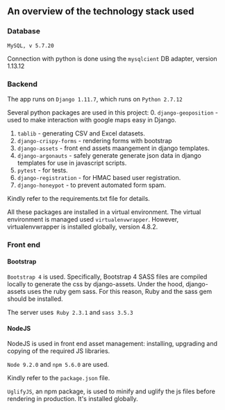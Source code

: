 ## An overview of the technology stack used

### Database
`MySQL, v 5.7.20`

Connection with python is done using the `mysqlcient` DB adapter, version 1.13.12

### Backend
The app runs on `Django 1.11.7`, which runs on `Python 2.7.12`

Several python packages are used in this project:
0. `django-geoposition` - used to make interaction with google maps easy in Django.
1. `tablib` - generating CSV and Excel datasets.
2. `django-crispy-forms` - rendering forms with bootstrap
3. `django-assets` - front end assets maangement in django templates.
4. `django-argonauts` - safely generate generate json data in django templates
     for use in javascript scripts.
5. `pytest` - for tests.
6. `django-registration` - for HMAC based user registration.
7. `django-honeypot` - to prevent automated form spam.

Kindly refer to the requirements.txt file for details.

All these packages are installed in a virtual environment. The virtual environment is managed used `virtualenvwrapper`. However, virtualenvwrapper is installed globally, version 4.8.2.

### Front end
#### Bootstrap
`Bootstrap 4` is used. Specifically, Bootstrap 4 SASS files are compiled locally
to generate the css by django-assets. Under the hood, django-assets uses the ruby gem sass.
For this reason, Ruby and the sass gem should be installed.

The server uses` Ruby 2.3.1` and `sass 3.5.3`

#### NodeJS
NodeJS is used in front end asset management: installing, upgrading and copying of the required JS libraries.

`Node 9.2.0` and `npm 5.6.0` are used.

Kindly refer to the `package.json` file.

`UglifyJS`, an npm package, is used to minify and uglify the js files before
rendering in production. It's installed globally.
